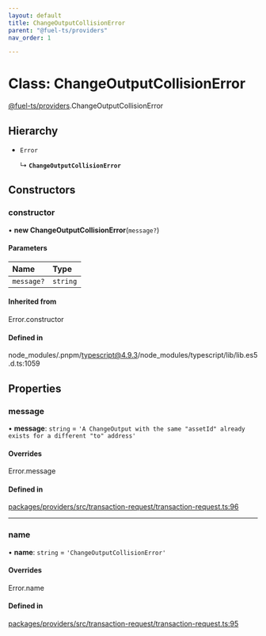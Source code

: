 ```yaml
---
layout: default
title: ChangeOutputCollisionError
parent: "@fuel-ts/providers"
nav_order: 1

---
```


# Class: ChangeOutputCollisionError

[@fuel-ts/providers](../index.md).ChangeOutputCollisionError

## Hierarchy

- `Error`

  ↳ **`ChangeOutputCollisionError`**

## Constructors

### constructor

• **new ChangeOutputCollisionError**(`message?`)

#### Parameters

| Name | Type |
| :------ | :------ |
| `message?` | `string` |

#### Inherited from

Error.constructor

#### Defined in

node_modules/.pnpm/typescript@4.9.3/node_modules/typescript/lib/lib.es5.d.ts:1059

## Properties

### message

• **message**: `string` = `'A ChangeOutput with the same "assetId" already exists for a different "to" address'`

#### Overrides

Error.message

#### Defined in

[packages/providers/src/transaction-request/transaction-request.ts:96](https://github.com/FuelLabs/fuels-ts/blob/master/packages/providers/src/transaction-request/transaction-request.ts#L96)

___

### name

• **name**: `string` = `'ChangeOutputCollisionError'`

#### Overrides

Error.name

#### Defined in

[packages/providers/src/transaction-request/transaction-request.ts:95](https://github.com/FuelLabs/fuels-ts/blob/master/packages/providers/src/transaction-request/transaction-request.ts#L95)
